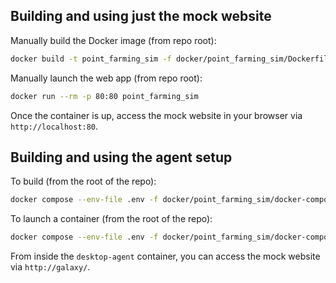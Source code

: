 ## Building and using just the mock website

Manually build the Docker image (from repo root):

```bash
docker build -t point_farming_sim -f docker/point_farming_sim/Dockerfile docker/point_farming_sim/
```

Manually launch the web app (from repo root):
```bash
docker run --rm -p 80:80 point_farming_sim
```

Once the container is up, access the mock website in your browser via `http://localhost:80`.


## Building and using the agent setup

To build (from the root of the repo):
```bash
docker compose --env-file .env -f docker/point_farming_sim/docker-compose.yml build
```

To launch a container (from the root of the repo):
```bash
docker compose --env-file .env -f docker/point_farming_sim/docker-compose.yml up
```

From inside the `desktop-agent` container, you can access the mock website via `http://galaxy/`.
